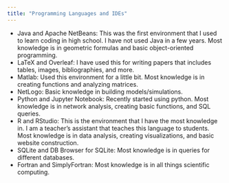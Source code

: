 ```yaml
---
title: "Programming Languages and IDEs"
---
```


* Java and Apache NetBeans: This was the first environment that I used to learn coding in high school. I have not used Java in a few years. Most knowledge is in geometric formulas and basic object-oriented programming.
* LaTeX and Overleaf: I have used this for writing papers that includes tables, images, bibliographies, and more.
* Matlab: Used this environment for a little bit. Most knowledge is in creating functions and analyzing matrices.
* NetLogo: Basic knowledge in building models/simulations.
* Python and Jupyter Notebook: Recently started using python. Most knowledge is in network analysis, creating basic functions, and SQL queries.
* R and RStudio: This is the environment that I have the most knowledge in. I am a teacher’s assistant that teaches this language to students. Most knowledge is in data analysis, creating visualizations, and basic website construction.
* SQLite and DB Browser for SQLite: Most knowledge is in queries for different databases.
* Fortran and SimplyFortran: Most knowledge is in all things scientific computing.